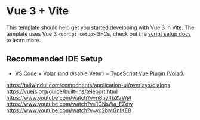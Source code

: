 # Vue 3 + Vite

This template should help get you started developing with Vue 3 in Vite. The template uses Vue 3 `<script setup>` SFCs, check out the [script setup docs](https://v3.vuejs.org/api/sfc-script-setup.html#sfc-script-setup) to learn more.

## Recommended IDE Setup

-   [VS Code](https://code.visualstudio.com/) + [Volar](https://marketplace.visualstudio.com/items?itemName=Vue.volar) (and disable Vetur) + [TypeScript Vue Plugin (Volar)](https://marketplace.visualstudio.com/items?itemName=Vue.vscode-typescript-vue-plugin).

https://tailwindui.com/components/application-ui/overlays/dialogs
https://vuejs.org/guide/built-ins/teleport.html
https://www.youtube.com/watch?v=n8py4b2VWj4
https://www.youtube.com/watch?v=1GNsWa_EZdw
https://www.youtube.com/watch?v=yo2bMGnIKE8
